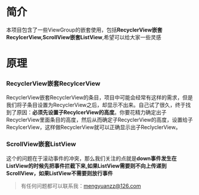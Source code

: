 # 简介
本项目包含了一些ViewGroup的嵌套使用，包括**RecyclerView嵌套RecylcerView,ScrollView嵌套ListView**,希望可以给大家一些灵感

# 原理
### RecyclerView嵌套RecylcerView
RecyclerView嵌套RecyclerView的条目，项目中可能会经常有这样的需求，但是我们将子条目设置为RecyclerView之后，却显示不出来。自己试了很久，终于找到了原因：**必须先设置子RecylcerView的高度**。你要花精力确定出子RecyclerView里面条目的高度，然后从而确定子RecyclerView的高度，设置给子RecylcerView，这样做RecyclerView就可以正确显示出子ReclyclerView。

### ScrollView嵌套ListView
这个的问题在于滚动事件的冲突，那么我们关注的点就是**down事件发生在ListView的时候先把事件拦截下来,如果ListView需要则不向上传递到ScrollView，如果ListView不需要则放行事件**




>有任何问题都可以联系我：mengyuanzz@126.com
